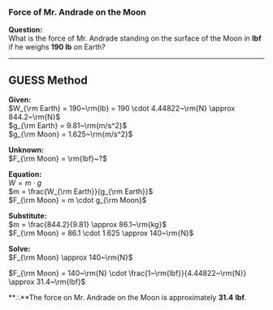 ### Force of Mr. Andrade on the Moon 

**Question:**  
What is the force of Mr. Andrade standing on the surface of the Moon in **lbf** if he weighs **190 lb** on Earth?

---
## **GUESS Method**

**Given:**  
$W_{\rm Earth} = 190~\rm{lb} = 190 \cdot 4.44822~\rm{N} \approx 844.2~\rm{N}$  
$g_{\rm Earth} = 9.81~\rm{m/s^2}$  
$g_{\rm Moon} = 1.625~\rm{m/s^2}$

**Unknown:**  
$F_{\rm Moon} = \rm{lbf}~?$  

**Equation:**  
$W = m \cdot g$  
$m = \frac{W_{\rm Earth}}{g_{\rm Earth}}$  
$F_{\rm Moon} = m \cdot g_{\rm Moon}$

**Substitute:**  
$m = \frac{844.2}{9.81} \approx 86.1~\rm{kg}$  
$F_{\rm Moon} = 86.1 \cdot 1.625 \approx 140~\rm{N}$

**Solve:**  
$F_{\rm Moon} \approx 140~\rm{N}$

$F_{\rm Moon} = 140~\rm{N} \cdot \frac{1~\rm{lbf}}{4.44822~\rm{N}} \approx 31.4~\rm{lbf}$


**∴**The force on Mr. Andrade on the Moon is approximately $\mathbf{31.4~lbf}$.

